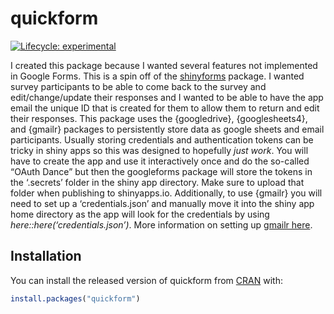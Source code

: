 
<!-- README.md is generated from README.Rmd. Please edit that file -->

# quickform

<!-- badges: start -->

[![Lifecycle:
experimental](https://img.shields.io/badge/lifecycle-experimental-orange.svg)](https://www.tidyverse.org/lifecycle/#experimental)
<!-- badges: end -->

I created this package because I wanted several features not implemented
in Google Forms. This is a spin off of the
[shinyforms](https://github.com/daattali/shinyforms) package. I wanted
survey participants to be able to come back to the survey and
edit/change/update their responses and I wanted to be able to have the
app email the unique ID that is created for them to allow them to return
and edit their responses. This package uses the {googledrive},
{googlesheets4}, and {gmailr} packages to persistently store data as
google sheets and email participants. Usually storing credentials and
authentication tokens can be tricky in shiny apps so this was designed
to hopefully *just work*. You will have to create the app and use it
interactively once and do the so-called “OAuth Dance” but then the
googleforms package will store the tokens in the ‘.secrets’ folder in
the shiny app directory. Make sure to upload that folder when publishing
to shinyapps.io. Additionally, to use {gmailr} you will need to set up a
‘credentials.json’ and manually move it into the shiny app home
directory as the app will look for the credentials by using
*here::here(‘credentials.json’)*. More information on setting up
[gmailr here](https://github.com/r-lib/gmailr).

## Installation

You can install the released version of quickform from
[CRAN](https://CRAN.R-project.org) with:

``` r
install.packages("quickform")
```
